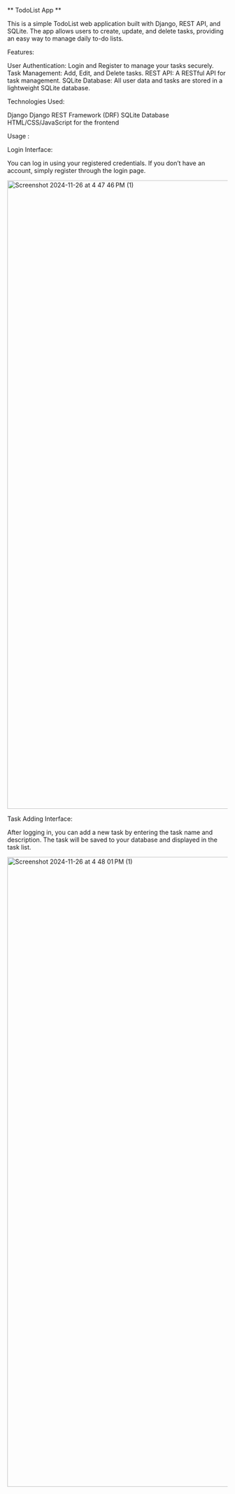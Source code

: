 ** TodoList App **

This is a simple TodoList web application built with Django, REST API, and SQLite. The app allows users to create, update, and delete tasks, providing an easy way to manage daily to-do lists.

Features: 

User Authentication: Login and Register to manage your tasks securely.
Task Management: Add, Edit, and Delete tasks.
REST API: A RESTful API for task management.
SQLite Database: All user data and tasks are stored in a lightweight SQLite database.

Technologies Used:

Django
Django REST Framework (DRF)
SQLite Database
HTML/CSS/JavaScript for the frontend

Usage :

Login Interface:

You can log in using your registered credentials. If you don’t have an account, simply register through the login page.

<img width="1437" alt="Screenshot 2024-11-26 at 4 47 46 PM (1)" src="https://github.com/user-attachments/assets/8ff36d5f-a80b-42ef-a53e-9c981447d1e0">

Task Adding Interface:

After logging in, you can add a new task by entering the task name and description. The task will be saved to your database and displayed in the task list.

<img width="1440" alt="Screenshot 2024-11-26 at 4 48 01 PM (1)" src="https://github.com/user-attachments/assets/670123e5-2862-48c8-bdf6-34736006fc11">

